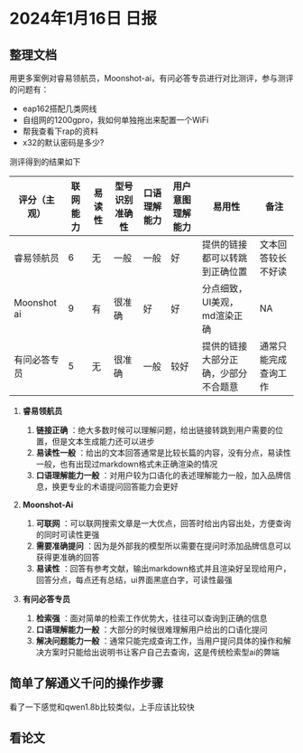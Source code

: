 # 2024年1月16日 日报

## 整理文档

用更多案例对睿易领航员，Moonshot-ai，有问必答专员进行对比测评，参与测评的问题有：

* eap162搭配几类网线
* 自组网的1200gpro，我如何单独拖出来配置一个WiFi
* 帮我查看下rap的资料
* x32的默认密码是多少?

测评得到的结果如下


| 评分（主观） | 联网能力 | 易读性 | 型号识别准确性 | 口语理解能力 | 用户意图理解能力 | 易用性                               | 备注                 |
| ------------ | -------- | ------ | -------------- | ------------ | ---------------- | ------------------------------------ | -------------------- |
| 睿易领航员   | 6        | 无     | 一般           | 一般         | 好               | 提供的链接都可以转跳到正确位置       | 文本回答较长不好读   |
| Moonshot ai  | 9        | 有     | 很准确         | 好           | 好               | 分点细致，UI美观，md渲染正确         | NA                   |
| 有问必答专员 | 5        | 无     | 很准确         | 一般         | 较好             | 提供的链接大部分正确，少部分不合题意 | 通常只能完成查询工作 |


1. **睿易领航员**
   1. **链接正确** ：绝大多数时候可以理解问题，给出链接转跳到用户需要的位置，但是文本生成能力还可以进步
   2. **易读性一般** ：给出的文本回答通常是比较长篇的内容，没有分点，易读性一般，也有出现过markdown格式未正确渲染的情况
   3. **口语理解能力一般** ：对用户较为口语化的表述理解能力一般，加入品牌信息，换更专业的术语提问回答能力会更好  

2. **Moonshot-Ai**
   1. **可联网** ：可以联网搜索文章是一大优点，回答时给出内容出处，方便查询的同时可读性更强
   2. **需要准确提问** ：因为是外部我的模型所以需要在提问时添加品牌信息可以获得更准确的回答
   3. **易读性** ：回答有参考文献，输出markdown格式并且渲染好呈现给用户，回答分点，每点还有总结，ui界面黑底白字，可读性最强  

3. **有问必答专员**
   1. **检索强** ：面对简单的检索工作优势大，往往可以查询到正确的信息
   2. **口语理解能力一般** ：大部分的时候很难理解用户给出的口语化提问
   3. **解决问题能力一般** ：通常只能完成查询工作，当用户提问具体的操作和解决方案时只能给出说明书让客户自己去查询，这是传统检索型ai的弊端  


## 简单了解通义千问的操作步骤

看了一下感觉和qwen1.8b比较类似，上手应该比较快

## 看论文

